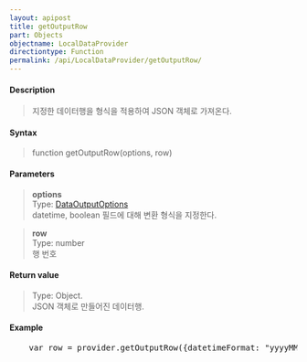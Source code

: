 ```yaml
---
layout: apipost
title: getOutputRow
part: Objects
objectname: LocalDataProvider
directiontype: Function
permalink: /api/LocalDataProvider/getOutputRow/
---
```



#### Description

> 지정한 데이터행을 형식을 적용하여 JSON 객체로 가져온다.

#### Syntax

> function getOutputRow(options, row)

#### Parameters

> **options**  
> Type: [DataOutputOptions](/api/types/DataOuptputOptions/)  
> datetime, boolean 필드에 대해 변환 형식을 지정한다.

> **row**  
> Type: number  
> 행 번호

#### Return value

> Type: Object.  
> JSON 객체로 만들어진 데이터행.  

#### Example

<pre class="prettyprint">
    var row = provider.getOutputRow({datetimeFormat: "yyyyMMdd"}, 10);
</pre>


